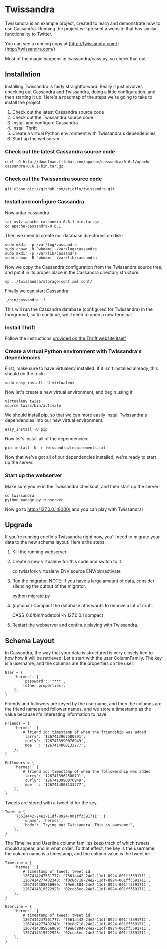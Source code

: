 # Twissandra

Twissandra is an example project, created to learn and demonstrate how to use
Cassandra.  Running the project will present a website that has similar
functionality to Twitter.

You can see a running copy at [http://twissandra.com/](http://twissandra.com/)

Most of the magic happens in twissandra/cass.py, so check that out.

## Installation

Installing Twissandra is fairly straightforward.  Really it just involves
checking out Cassandra and Twissandra, doing a little configuration, and
then starting it up.  Here's a roadmap of the steps we're going to take to
install the project:

1. Check out the latest Cassandra source code
2. Check out the Twissandra source code
3. Install and configure Cassandra
4. Install Thrift
5. Create a virtual Python environment with Twissandra's dependencies
6. Start up the webserver

### Check out the latest Cassandra source code

    curl -O http://download.filehat.com/apache/cassandra/0.6.1/apache-cassandra-0.6.1-bin.tar.gz

### Check out the Twissandra source code

    git clone git://github.com/ericflo/twissandra.git

### Install and configure Cassandra

Now untar cassandra

    tar xvfz apache-cassandra-0.6.1-bin.tar.gz
    cd apache-cassandra-0.6.1

Then we need to create our database directories on disk:

    sudo mkdir -p /var/log/cassandra
    sudo chown -R `whoami` /var/log/cassandra
    sudo mkdir -p /var/lib/cassandra
    sudo chown -R `whoami` /var/lib/cassandra

Now we copy the Cassandra configuration from the Twissandra source tree, and
put it in its proper place in the Cassandra directory structure:

    cp ../twissandra/storage-conf.xml conf/

Finally we can start Cassandra:

    ./bin/cassandra -f

This will run the Cassandra database (configured for Twissandra) in the
foreground, so to continue, we'll need to open a new terminal.

### Install Thrift

Follow the instructions [provided on the Thrift website itself](http://wiki.apache.org/thrift/ThriftInstallation)

### Create a virtual Python environment with Twissandra's dependencies

First, make sure to have virtualenv installed.  If it isn't installed already,
this should do the trick:

    sudo easy_install -U virtualenv

Now let's create a new virtual environment, and begin using it:

    virtualenv twiss
    source twiss/bin/activate

We should install pip, so that we can more easily install Twissandra's
dependencies into our new virtual environment:

    easy_install -U pip

Now let's install all of the dependencies:

    pip install -U -r twissandra/requirements.txt

Now that we've got all of our dependencies installed, we're ready to start up
the server.

### Start up the webserver

Make sure you're in the Twissandra checkout, and then start up the server:

    cd twissandra
    python manage.py runserver

Now go to http://127.0.0.1:8000/ and you can play with Twissandra!

## Upgrade

If you're running ericflo's Twissandra right now, you'll need to migrate your
data to the new schema layout. Here's the steps:

1. Kill the running webserver.
2. Create a new virtualenv for this code and switch to it.

    cd twissfork
    virtualenv ENV
    source ENV/bin/activate

3. Run the migrator. NOTE: If you have a large amount of data, consider silencing
the output of the migrator.

    python migrate.py

4. (optional) Compact the database afterwards to remove a lot of cruft.

    CASS_0.6/bin/nodetool -h 127.0.0.1 compact

5. Restart the webserver and continue playing with Twissandra.

## Schema Layout

In Cassandra, the way that your data is structured is very closely tied to how
how it will be retrieved.  Let's start with the user ColumnFamily. The key is
a username, and the columns are the properties on the user:

    User = {
        'hermes': {
            'password': '****',
            (other properties),
        },
    }

Friends and followers are keyed by the username, and then the columns are the
friend names and follower names, and we store a timestamp as the value because
it's interesting information to have:
    
    Friends = {
        'hermes': {
            # friend id: timestamp of when the friendship was added
            'larry': '1267413962580791',
            'curly': '1267413990076949',
            'moe'  : '1267414008133277',
        },
    }
    
    Followers = {
        'hermes': {
            # friend id: timestamp of when the followership was added
            'larry': '1267413962580791',
            'curly': '1267413990076949',
            'moe'  : '1267414008133277',
        },
    }

Tweets are stored with a tweet id for the key.

    Tweet = {
        '7561a442-24e2-11df-8924-001ff3591711': {
            'uname': 'hermes',
            'body': 'Trying out Twissandra. This is awesome!',
        },
    }

The Timeline and Userline column families keep track of which tweets should
appear, and in what order.  To that effect, the key is the username, the column
name is a timestamp, and the column value is the tweet id:

    Timeline = {
        'hermes': {
            # timestamp of tweet: tweet id
            1267414247561777: '7561a442-24e2-11df-8924-001ff3591711',
            1267414277402340: 'f0c8d718-24e2-11df-8924-001ff3591711',
            1267414305866969: 'f9e6d804-24e2-11df-8924-001ff3591711',
            1267414319522925: '02ccb5ec-24e3-11df-8924-001ff3591711',
        },
    }
    
    Userline = {
        'hermes': {
            # timestamp of tweet: tweet id
            1267414247561777: '7561a442-24e2-11df-8924-001ff3591711',
            1267414277402340: 'f0c8d718-24e2-11df-8924-001ff3591711',
            1267414305866969: 'f9e6d804-24e2-11df-8924-001ff3591711',
            1267414319522925: '02ccb5ec-24e3-11df-8924-001ff3591711',
        },
    }
